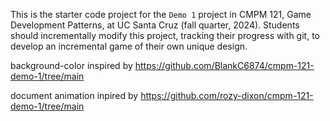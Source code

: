 This is the starter code project for the `Demo 1` project in CMPM 121, Game Development Patterns, at UC Santa Cruz (fall quarter, 2024). Students should incrementally modify this project, tracking their progress with git, to develop an incremental game of their own unique design.

background-color inspired by https://github.com/BlankC6874/cmpm-121-demo-1/tree/main

document animation inpired by https://github.com/rozy-dixon/cmpm-121-demo-1/tree/main
